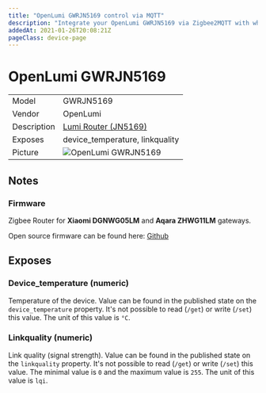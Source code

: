 ```yaml
---
title: "OpenLumi GWRJN5169 control via MQTT"
description: "Integrate your OpenLumi GWRJN5169 via Zigbee2MQTT with whatever smart home infrastructure you are using without the vendors bridge or gateway."
addedAt: 2021-01-26T20:08:21Z
pageClass: device-page
---
```


<!-- !!!! -->
<!-- ATTENTION: This file is auto-generated through docgen! -->
<!-- You can only edit the "## Notes"-Section till next h1 (#) or h2 heading (##). -->
<!-- Do NOT use h1 or h2 heading within "## Notes"-Section. -->
<!-- !!!! -->

# OpenLumi GWRJN5169

|     |     |
|-----|-----|
| Model | GWRJN5169  |
| Vendor  | OpenLumi  |
| Description | [Lumi Router (JN5169)](https://github.com/igo-r/Lumi-Router-JN5169) |
| Exposes | device_temperature, linkquality |
| Picture | ![OpenLumi GWRJN5169](https://psi-4ward.github.io/zigbee2mqtt.io/images/devices/GWRJN5169.jpg) |


<!-- Notes BEGIN: You can edit here. Add "## Notes" headline if not already present. -->
## Notes


### Firmware
Zigbee Router for __Xiaomi DGNWG05LM__ and __Aqara ZHWG11LM__ gateways.

Open source firmware can be found here: [Github](https://github.com/igo-r/Lumi-Router-JN5169)

<!-- Notes END: Do not edit below this line -->


## Exposes

### Device_temperature (numeric)
Temperature of the device.
Value can be found in the published state on the `device_temperature` property.
It's not possible to read (`/get`) or write (`/set`) this value.
The unit of this value is `°C`.

### Linkquality (numeric)
Link quality (signal strength).
Value can be found in the published state on the `linkquality` property.
It's not possible to read (`/get`) or write (`/set`) this value.
The minimal value is `0` and the maximum value is `255`.
The unit of this value is `lqi`.

